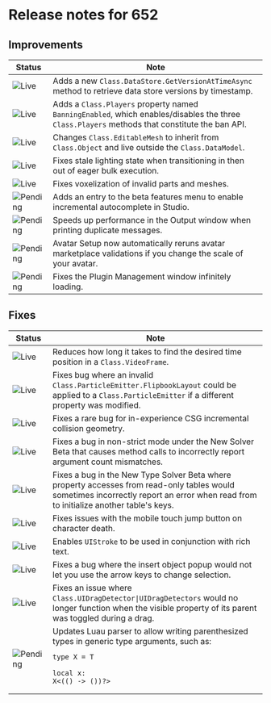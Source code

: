 # Release notes for 652

## Improvements

| Status | Note |
|--------|------|
| ![Live](https://img.shields.io/badge/Live-009E57?style=flat)  | Adds a new <code>Class.DataStore.GetVersionAtTimeAsync</code> method to retrieve data store versions by timestamp. |
| ![Live](https://img.shields.io/badge/Live-009E57?style=flat)  | Adds a <code>Class.Players</code> property named <code>BanningEnabled</code>, which enables/disables the three <code>Class.Players</code> methods that constitute the ban API. |
| ![Live](https://img.shields.io/badge/Live-009E57?style=flat)  | Changes <code>Class.EditableMesh</code> to inherit from <code>Class.Object</code> and live outside the <code>Class.DataModel</code>. |
| ![Live](https://img.shields.io/badge/Live-009E57?style=flat)  | Fixes stale lighting state when transitioning in then out of eager bulk execution. |
| ![Live](https://img.shields.io/badge/Live-009E57?style=flat)  | Fixes voxelization of invalid parts and meshes. |
| ![Pending](https://img.shields.io/badge/Pending-DEA517?style=flat)  | Adds an entry to the beta features menu to enable incremental autocomplete in Studio. |
| ![Pending](https://img.shields.io/badge/Pending-DEA517?style=flat)  | Speeds up performance in the Output window when printing duplicate messages. |
| ![Pending](https://img.shields.io/badge/Pending-DEA517?style=flat)  | Avatar Setup now automatically reruns avatar marketplace validations if you change the scale of your avatar. |
| ![Pending](https://img.shields.io/badge/Pending-DEA517?style=flat)  | Fixes the Plugin Management window infinitely loading. |
## Fixes

| Status | Note |
|--------|------|
| ![Live](https://img.shields.io/badge/Live-009E57?style=flat)  | Reduces how long it takes to find the desired time position in a <code>Class.VideoFrame</code>. |
| ![Live](https://img.shields.io/badge/Live-009E57?style=flat)  | Fixes bug where an invalid <code>Class.ParticleEmitter.FlipbookLayout</code> could be applied to a <code>Class.ParticleEmitter</code> if a different property was modified. |
| ![Live](https://img.shields.io/badge/Live-009E57?style=flat)  | Fixes a rare bug for in-experience CSG incremental collision geometry. |
| ![Live](https://img.shields.io/badge/Live-009E57?style=flat)  | Fixes a bug in non-strict mode under the New Solver Beta that causes method calls to incorrectly report argument count mismatches. |
| ![Live](https://img.shields.io/badge/Live-009E57?style=flat)  | Fixes a bug in the New Type Solver Beta where property accesses from read-only tables would sometimes incorrectly report an error when read from to initialize another table's keys. |
| ![Live](https://img.shields.io/badge/Live-009E57?style=flat)  | Fixes issues with the mobile touch jump button on character death. |
| ![Live](https://img.shields.io/badge/Live-009E57?style=flat)  | Enables <code>UIStroke</code> to be used in conjunction with rich text. |
| ![Live](https://img.shields.io/badge/Live-009E57?style=flat)  | Fixes a bug where the insert object popup would not let you use the arrow keys to change selection. |
| ![Live](https://img.shields.io/badge/Live-009E57?style=flat)  | Fixes an issue where <code>Class.UIDragDetector\|UIDragDetectors</code> would no longer function when the visible property of its parent was toggled during a drag. |
| ![Pending](https://img.shields.io/badge/Pending-DEA517?style=flat)  | Updates Luau parser to allow writing parenthesized types in generic type arguments, such as:<br><pre><code>type X<T> = T<br><br>local x: X<(() -> ())?><br></code></pre> |
